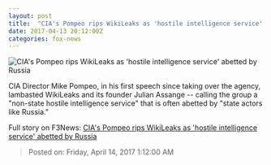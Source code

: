 ```yaml
---
layout: post
title:  "CIA's Pompeo rips WikiLeaks as 'hostile intelligence service' abetted by Russia"
date: 2017-04-13 20:12:00Z
categories: fox-news
---
```


![CIA's Pompeo rips WikiLeaks as 'hostile intelligence service' abetted by Russia](http://a57.foxnews.com/media2.foxnews.com/BrightCove/694940094001/2017/04/13/0/0/694940094001_5397729116001_5397725071001-vs.jpg?ve=1)

CIA Director Mike Pompeo, in his first speech since taking over the agency, lambasted WikiLeaks and its founder Julian Assange -- calling the group a "non-state hostile intelligence service" that is often abetted by "state actors like Russia."


Full story on F3News: [CIA's Pompeo rips WikiLeaks as 'hostile intelligence service' abetted by Russia](http://www.f3nws.com/n/FQvjdG)

> Posted on: Friday, April 14, 2017 1:12:00 AM
